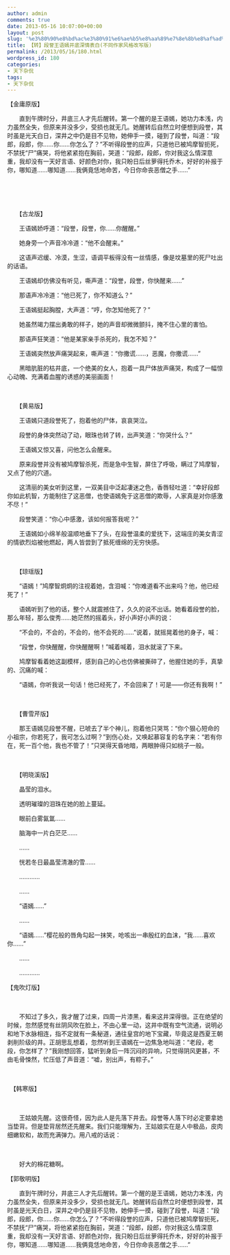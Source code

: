 ```yaml
---
author: admin
comments: true
date: 2013-05-16 10:07:00+00:00
layout: post
slug: '%e3%80%90%e8%bd%ac%e3%80%91%e6%ae%b5%e8%aa%89%e7%8e%8b%e8%af%ad%e5%ab%a3%e4%ba%95%e5%ba%95%e6%b7%b1%e6%83%85%e8%a1%a8%e7%99%bd%e4%b8%8d%e5%90%8c%e4%bd%9c%e5%ae%b6%e9%a3%8e%e6%a0%bc%e6%94%b9%ef%bf%bd'
title: 【转】段誉王语嫣井底深情表白(不同作家风格改写版)
permalink: /2013/05/16/180.html
wordpress_id: 180
categories:
- 天下杂侃
tags:
- 天下杂侃
---
```



【金庸原版】   

　　直到午牌时分，井底三人才先后醒转。第一个醒的是王语嫣，她功力本浅，内力虽然全失，但原来并没多少，受损也就无几。她醒转后自然立时便想到段誉，其时虽是光天白日，深井之中仍是目不见物，她伸手一摸，碰到了段誉，叫道：“段郎，段郎，你……你……你怎么了？”不听得段誉的应声，只道他已被鸠摩智扼死，不禁抚“尸”痛哭，将他紧紧抱在胸前，哭道：“段郎，段郎，你对我这么情深意重，我却没有一天好言语、好颜色对你，我只盼日后丝萝得托乔木，好好的补报于你，哪知道……哪知道……我俩竟恁地命苦，今日你命丧恶僧之手……”   

　　   

　　　   

　　【古龙版】   

　　王语嫣娇呼道：“段誉，段誉，你……你醒醒。”   

　　她身旁一个声音冷冷道：“他不会醒来。”   

　　这语声迟缓、冷漠，生涩，语调平板得没有一丝情感，像是坟墓里的死尸吐出的话语。   

　　王语嫣却仿佛没有听见，嘶声道：“段誉，段誉，你快醒来……”   

　　那语声冷冷道：“他已死了，你不知道么？”   

　　王语嫣挺起胸膛，大声道：“哼，你怎知他死了？”   

　　她虽然竭力摆出勇敢的样子，她的声音却微微颤抖，掩不住心里的害怕。   

　　那语声狂笑道：“他是某家亲手杀死的，我怎不知？”   

　　王语嫣突然放声痛哭起来，嘶声道：“你撒谎……，恶魔，你撒谎……”   

　　黑暗肮脏的枯井底，一个绝美的女人，抱着一具尸体放声痛哭，构成了一幅惊心动魄、充满着血腥的诱惑的美丽画面！   

　　   

　　【黄易版】   

　　王语嫣只道段誉死了，抱着他的尸体，哀哀哭泣。   

　　段誉的身体突然动了动，眼珠也转了转，出声笑道：“你哭什么？”   

　　王语嫣又惊又喜，问他怎么会醒来。   

　　原来段誉并没有被鸠摩智杀死，而是急中生智，屏住了呼吸，瞒过了鸠摩智，又点了他的穴道。   

　　这清丽的美女听到这里，一双美目中泛起凄迷之色，香唇轻吐道：“幸好段郎你如此机智，方能制住了这恶僧，也使语嫣免于这恶僧的欺辱，人家真是对你感激不尽！”   

　　段誉笑道：“你心中感激，该如何报答我呢？”   

　　王语嫣如小绵羊般温顺地垂下了头，在段誉温柔的爱抚下，这端庄的美女青涩的情欲烈焰被他燃起，两人皆尝到了抵死缠绵的无穷快感。   

　　   

　　【琼瑶版】   

　　“语嫣！”鸠摩智炯炯的注视着她，含泪喊：“你难道看不出来吗？他，他已经死了！”   

　　语嫣听到了他的话，整个人就震撼住了，久久的说不出话。她看着段誉的脸，那么年轻，那么俊秀……她茫然的摇着头，好小声好小声的说：   

　　“不会的，不会的，不会的，他不会死的……”说着，就摇晃着他的身子，喊：   

　　“段誉，你快醒醒，你快醒醒啊！”喊着喊着，泪水就滚了下来。   

　　鸠摩智看着她这副模样，感到自己的心也仿佛被撕碎了，他握住她的手，真挚的、沉痛的喊：   

　　“语嫣，你听我说一句话！他已经死了，不会回来了！可是——你还有我啊！”   

　　   

　　【曹雪芹版】   

　　那王语嫣见段誉不醒，已唬去了半个神儿，抱着他只哭骂：“你个狠心短命的小祖宗，你若死了，我可怎么过啊？”到伤心处，又唤起慕容复的名字来：“若有你在，死一百个他，我也不管了！”只哭得天昏地暗，两眼肿得只如桃子一般。   

　　   

　　【明晓溪版】   

　　晶莹的泪水。   

　　透明璀璨的泪珠在她的脸上蔓延。   

　　眼前白雾氤氲……   

　　脑海中一片白茫茫……   

　　……   

　　恍若冬日最晶莹清澈的雪……   

　　…………   

　　……   

　　“语嫣……”   

　　……   

　　“语嫣……”樱花般的唇角勾起一抹笑，呛咳出一串殷红的血沫，“我……喜欢你……”   

　　……   

　　…………   

  

  

【鬼吹灯版】   

　　   

　　不知过了多久，我才醒了过来，四周一片漆黑，看来这井深得很。正在绝望的时候，忽然感觉有丝阴风吹在脸上，不由心里一动，这井中既有空气流通，说明必和地下水脉相连，指不定就有一条秘道，通往皇宫的地下宝藏，毕竟这是西夏王朝剥削阶级的井。正胡思乱想着，忽然听到王语嫣在一边焦急地叫道：“老段，老段，你怎样了？”我刚想回答，猛听到身后一阵沉闷的异响，只觉得阴风更甚，不由毛骨悚然，忙压低了声音道：“嘘，别出声，有粽子。”   

  

  

　   

　【韩寒版】   

　　   

　　王姑娘先醒。这很奇怪，因为此人是先落下井去。段誉等人落下时必定要拿她当垫背。但是垫背居然还先醒来。我们只能理解为，王姑娘实在是人中极品，皮肉细嫩软和，故而充满弹力。用八戒的话说：   

　　   

　　好大的棉花糖啊。   

【郭敬明版】   

　　直到午牌时分，井底三人才先后醒转。第一个醒的是王语嫣，她功力本浅，内力虽然全失，但原来并没多少，受损也就无几。她醒转后自然立时便想到段誉，其时虽是光天白日，深井之中仍是目不见物，她伸手一摸，碰到了段誉，叫道：“段郎，段郎，你……你……你怎么了？”不听得段誉的应声，只道他已被鸠摩智扼死，不禁抚“尸”痛哭，将他紧紧抱在胸前，哭道：“段郎，段郎，你对我这么情深意重，我却没有一天好言语、好颜色对你，我只盼日后丝萝得托乔木，好好的补报于你，哪知道……哪知道……我俩竟恁地命苦，今日你命丧恶僧之手……”   



